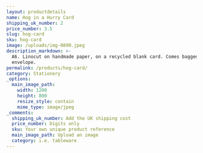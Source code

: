 ```yaml
---
layout: productdetails
name: Hog in a Hurry Card
shipping_uk_number: 2
price_number: 3.5
slug: hog-card
sku: hog-card
image: /uploads/img-0890.jpeg
description_markdown: >-
  A6. Linocut on handmade paper, on a recycled blank card. Comes bagged with
  envelope.
permalink: /products/hog-card/
category: Stationery
_options:
  main_image_path:
    width: 1200
    height: 800
    resize_style: contain
    mime_type: image/jpeg
_comments:
  shipping_uk_number: Add the UK shipping cost
  price_number: Digits only
  sku: Your own unique product reference
  main_image_path: Upload an image
  category: i.e. tableware
---
```

